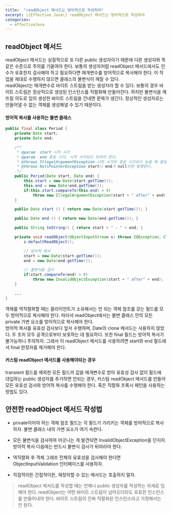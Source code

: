 ```yaml
---
title:  "readObject 메서드는 방어적으로 작성하라"
excerpt: \[Effective Java\] readObject 메서드는 방어적으로 작성하라
categories:
  - effectiveJava
---
```


## readObject 메서드
readObject 메서드는 실질적으로 또 다른 public 생성자이기 때문에 다른 생성자와 똑같은 수준으로 주의를 기울여야 한다. 보통의 생성자처럼 readObject 메서드에서도 인수가 유효한지 검사해야 하고 필요하다면 매개변수를 방어적으로 복사해야 한다. 이 작업을 제대로 수행하지 않으면 클래스의 불변식이 깨질 수 있다.  
readObject는 매개변수로 바이트 스트림을 받는 생성자라 할 수 있다. 보통의 경우 바이트 스트림은 정상적으로 생성된 인스턴스를 직렬화해 만들어진다. 하지만 불변식을 깨뜨릴 의도로 임의 생성한 바이트 스트림을 건네면 문제가 생긴다. 정상적인 생성자로는 만들어낼 수 없는 객체를 생성해낼 수 있기 때문이다.

#### 방어적 복사를 사용하는 불변 클래스
  
```java
public final class Period {
    private Date start;
    private Date end;

    /**
     * @param  start 시작 시각
     * @param  end 종료 시각; 시작 시각보다 뒤여야 한다.
     * @throws IllegalArgumentException 시작 시각이 종료 시각보다 늦을 때 발생한다.
     * @throws NullPointerException start나 end가 null이면 발행한다.
     */
    public Period(Date start, Date end) {
        this.start = new Date(start.getTime());
        this.end = new Date(end.getTime());
        if(this.start.compareTo(this.end) > 0)
            throw new IllegalArgumentException(start + " after" + end);
    }

    public Date start () { return new Date(start.getTime()); }

    public Date end () { return new Date(end.getTime()); }

    public String toString() { return start + " - " + end; }

    private void readObject(ObjectInputStream s) throws IOException, ClassNotFoundException {
        s.defaultReadObject();

        // 방어적 복사
        start = new Date(start.getTime());
        end = new Date(end.getTime());

        // 불변식을 검사
        if(start.compareTo(end) > 0)
            throw new InvalidObjectException(start + " after" + end);
    }

    ...
}
```  
객체를 역직렬화할 때는 클라이언트가 소유해서는 안 되는 객체 참조를 갖는 필드를 모두 방어적으로 복사해야 한다. 따라서 readObject에서는 불변 클래스 안의 모든 private 가변 요소를 방어적으로 복사해야 한다.  
방어적 복사를 유효성 검사보다 앞서 수행하며, Date의 clone 메서드는 사용하지 않았다. 두 조치 모두 공격으로부터 보호하는 데 필요하다. 또한 final 필드는 방어적 복사가 불가능하니 주의하자. 그래서 이 readObject 메서드를 사용하려면 start와 end 필드에서 final 한정자를 제거해야 한다.

#### 커스텀 readObject 메서드를 사용해야되는 경우
transient 필드를 제외한 모든 필드의 값을 매개변수로 받아 유효성 검사 없이 필드에 대입하는 public 생성자를 추가하면 안되는 경우, 커스텀 readObject 메서드를 만들어 모든 유효성 검사와 방어적 복사를 수행해야 한다. 혹은 직렬화 프록시 패턴을 사용하는 방법도 있다.

## 안전한 readObject 메서드 작성법
- private이어야 하는 객체 참조 필드는 각 필드가 가리키는 객체를 방어적으로 복사하자. 불변 클래스 내의 가변 요소가 여기 속한다.

- 모든 불변식을 검사하여 어긋나는 게 발견되면 InvalidObjectException을 던지자. 방어적 복사 다음에는 반드시 불변식 검사가 뒤따라야 한다.

- 역직렬화 후 객체 그래프 전체의 유효성을 검사해야 한다면 ObjectInputValidation 인터페이스를 사용하자.

- 직접적이든 간접적이든, 재정의할 수 있는 메서드는 호출하지 말자.

> readObject 메서드를 작성할 때는 언제나 public 생성자를 작성하는 자세로 임해야 한다. readObject는 어떤 바이트 스트림이 넘어오더라도 유효한 인스턴스를 만들어내야 한다. 바이트 스트림이 진짜 직렬화된 인스턴스라고 가정해서는 안 된다.